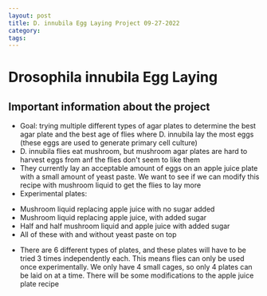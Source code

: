 ```yaml
---
layout: post
title: D. innubila Egg Laying Project 09-27-2022
category:
tags:
---
```


# Drosophila innubila Egg Laying

## Important information about the project

- Goal: trying multiple different types of agar plates to determine the best agar plate and the best age of flies where D. innubila lay the most eggs (these eggs are used to generate primary cell culture)
- D. innubila flies eat mushroom, but mushroom agar plates are hard to harvest eggs from anf the flies don't seem to like them
- They currently lay an acceptable amount of eggs on an apple juice plate with a small amount of yeast paste. We want to see if we can modify this recipe with mushroom liquid to get the flies to lay more
- Experimental plates:
+ Mushroom liquid replacing apple juice with no sugar added
+ Mushroom liquid replacing apple juice, with added sugar
+ Half and half mushroom liquid and apple juice with added sugar
+ All of these with and without yeast paste on top
- There are 6 different types of plates, and these plates will have to be tried 3 times independently each. This means flies can only be used once experimentally. We only have 4 small cages, so only 4 plates can be laid on at a time. There will be some modifications to the apple juice plate recipe